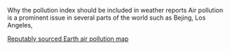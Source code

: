 Why the pollution index should be included in weather reports
Air pollution is a prominent issue in several parts of the world such as Bejing, Los Angeles, 

[Reputably sourced Earth air pollution map](https://earth.nullschool.net/#current/chem/surface/level/overlay=so2smass/orthographic=-60.32,2.21,406)




